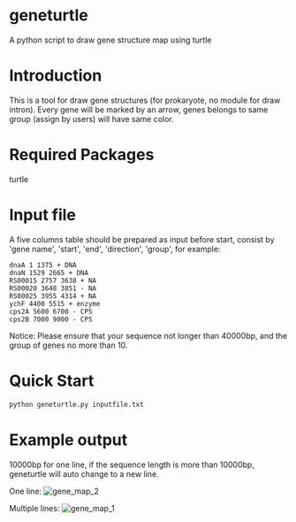 # geneturtle
A python script to draw gene structure map using turtle

# Introduction
This is a tool for draw gene structures (for prokaryote, no module for draw intron). Every gene will be marked by an arrow, genes belongs to same group (assign by users) will have same color. 

# Required Packages
turtle

# Input file
A five columns table should be prepared as input before start, consist by 'gene name', 'start', 'end', 'direction', 'group', for example:

```
dnaA 1 1375 + DNA
dnaN 1529 2665 + DNA
RS00015 2757 3638 + NA
RS00020 3648 3851 - NA
RS00025 3955 4314 + NA
ychF 4400 5515 + enzyme
cps2A 5600 6700 - CPS
cps2B 7000 9000 - CPS
```

Notice: Please ensure that your sequence not longer than 40000bp, and the group of genes no more than 10.

# Quick Start   
``` Python
python geneturtle.py inputfile.txt
```

# Example output
10000bp for one line, if the sequence length is more than 10000bp, geneturtle will auto change to a new line.

One line:
![gene_map_2](https://user-images.githubusercontent.com/108860907/228293743-ad35e723-41d7-4671-80f3-9c7fb43f06c2.jpg)

Multiple lines:
![gene_map_1](https://user-images.githubusercontent.com/108860907/228293664-1a3f8951-15fb-45e0-8c5d-f093a7c24c6a.jpg)
